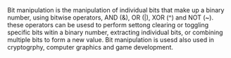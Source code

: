 Bit manipulation is the manipulation of individual bits that make up a binary number, using bitwise operators, AND (&), OR (|), XOR (^) and NOT (~). these operators can be usesd to perform settong clearing or toggling specific bits witin a binary number, extracting individual bits, or combining multiple bits to form a new value. Bit manipulation is usesd also used in cryptogrphy, computer graphics and game development.
